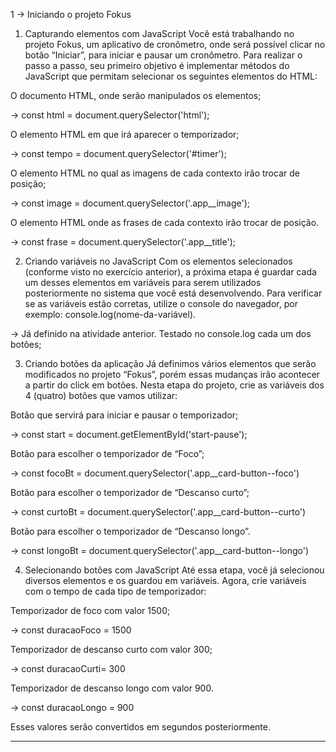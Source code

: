 1 -> Iniciando o projeto Fokus

1) Capturando elementos com JavaScript
Você está trabalhando no projeto Fokus, um aplicativo de cronômetro, onde será possível clicar no botão “Iniciar”, para iniciar e pausar um cronômetro. Para realizar o passo a passo, seu primeiro objetivo é implementar métodos do JavaScript que permitam selecionar os seguintes elementos do HTML:

O documento HTML, onde serão manipulados os elementos;

-> const html = document.querySelector('html');

O elemento HTML em que irá aparecer o temporizador;

-> const tempo = document.querySelector('#timer');

O elemento HTML no qual as imagens de cada contexto irão trocar de posição;

-> const image = document.querySelector('.app__image');

O elemento HTML onde as frases de cada contexto irão trocar de posição.

-> const frase = document.querySelector('.app__title');

2) Criando variáveis no JavaScript
Com os elementos selecionados (conforme visto no exercício anterior), a próxima etapa é guardar cada um desses elementos em variáveis para serem utilizados posteriormente no sistema que você está desenvolvendo. Para verificar se as variáveis estão corretas, utilize o console do navegador, por exemplo: console.log(nome-da-variável).

-> Já definido na atividade anterior. Testado no console.log cada um dos botões;

3) Criando botões da aplicação
Já definimos vários elementos que serão modificados no projeto “Fokus”, porém essas mudanças irão acontecer a partir do click em botões. Nesta etapa do projeto, crie as variáveis dos 4 (quatro) botões que vamos utilizar:

Botão que servirá para iniciar e pausar o temporizador;

-> const start = document.getElementById('start-pause');

Botão para escolher o temporizador de “Foco”;

-> const focoBt = document.querySelector('.app__card-button--foco')

Botão para escolher o temporizador de “Descanso curto”;

-> const curtoBt = document.querySelector('.app__card-button--curto')

Botão para escolher o temporizador de “Descanso longo”.

-> const longoBt = document.querySelector('.app__card-button--longo')

4) Selecionando botões com JavaScript
Até essa etapa, você já selecionou diversos elementos e os guardou em variáveis. Agora, crie variáveis com o tempo de cada tipo de temporizador:

Temporizador de foco com valor 1500;

-> const duracaoFoco = 1500

Temporizador de descanso curto com valor 300;

-> const duracaoCurti= 300

Temporizador de descanso longo com valor 900.

-> const duracaoLongo = 900

Esses valores serão convertidos em segundos posteriormente.

----------------------------------------------------------------------------------------------------------------------------------------

